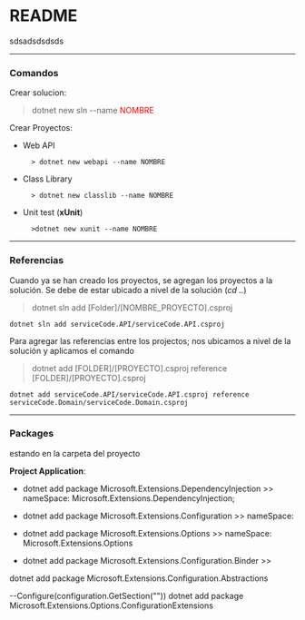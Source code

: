 # README 


sdsadsdsdsds


----
### Comandos

Crear solucion:
> dotnet new sln --name <font color="red">NOMBRE</font>

Crear Proyectos:
* Web API

        > dotnet new webapi --name NOMBRE

* Class Library

        > dotnet new classlib --name NOMBRE

* Unit test (**xUnit**)

        >dotnet new xunit --name NOMBRE


-----

### Referencias

Cuando ya se han creado los proyectos, se agregan los proyectos a la solución. Se debe de estar ubicado a nivel de la solución (*cd ..*)

> dotnet sln add [Folder]/[NOMBRE_PROYECTO].csproj

    dotnet sln add serviceCode.API/serviceCode.API.csproj

Para agregar las referencias entre los projectos; nos ubicamos a nivel de la solución y aplicamos el comando

> dotnet add [FOLDER]/[PROYECTO].csproj reference [FOLDER]/[PROYECTO].csproj

    dotnet add serviceCode.API/serviceCode.API.csproj reference serviceCode.Domain/serviceCode.Domain.csproj

----

### Packages

estando en la carpeta del proyecto

**Project Application**:
* dotnet add package Microsoft.Extensions.DependencyInjection >> nameSpace: Microsoft.Extensions.DependencyInjection;

* dotnet add package Microsoft.Extensions.Configuration >> nameSpace:

* dotnet add package Microsoft.Extensions.Options >> nameSpace: Microsoft.Extensions.Options

* dotnet add package Microsoft.Extensions.Configuration.Binder >>

dotnet add package Microsoft.Extensions.Configuration.Abstractions

--Configure<object>(configuration.GetSection(""))
dotnet add package Microsoft.Extensions.Options.ConfigurationExtensions